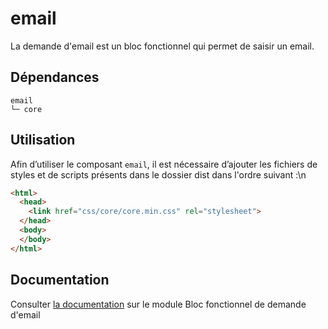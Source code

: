 # email

La demande d'email est un bloc fonctionnel qui permet de saisir un email.

## Dépendances
```shell
email
└─ core
```

## Utilisation
Afin d’utiliser le composant `email`, il est nécessaire d’ajouter les fichiers de styles et de scripts présents dans le dossier dist dans l'ordre suivant :\n
```html
<html>
  <head>
    <link href="css/core/core.min.css" rel="stylesheet">
  </head>
  <body>
  </body>
</html>
```

## Documentation

Consulter [la documentation](https://www.systeme-de-design.gouv.fr/version-courante/fr/modeles/blocs-fonctionnels/email) sur le module Bloc fonctionnel de demande d'email